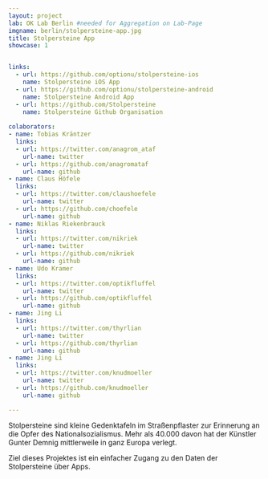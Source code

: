```yaml
---
layout: project
lab: OK Lab Berlin #needed for Aggregation on Lab-Page
imgname: berlin/stolpersteine-app.jpg
title: Stolpersteine App
showcase: 1


links: 
  - url: https://github.com/optionu/stolpersteine-ios
    name: Stolpersteine iOS App
  - url: https://github.com/optionu/stolpersteine-android
    name: Stolpersteine Android App
  - url: https://github.com/Stolpersteine
    name: Stolpersteine Github Organisation
    
colaborators:
- name: Tobias Kräntzer
  links:
  - url: https://twitter.com/anagrom_ataf
    url-name: twitter
  - url: https://github.com/anagromataf
    url-name: github
- name: Claus Höfele
  links:
  - url: https://twitter.com/claushoefele
    url-name: twitter
  - url: https://github.com/choefele
    url-name: github
- name: Niklas Riekenbrauck
  links:
  - url: https://twitter.com/nikriek
    url-name: twitter
  - url: https://github.com/nikriek
    url-name: github
- name: Udo Kramer
  links:
  - url: https://twitter.com/optikfluffel
    url-name: twitter
  - url: https://github.com/optikfluffel
    url-name: github
- name: Jing Li
  links:
  - url: https://twitter.com/thyrlian
    url-name: twitter
  - url: https://github.com/thyrlian
    url-name: github
- name: Jing Li
  links:
  - url: https://twitter.com/knudmoeller
    url-name: twitter
  - url: https://github.com/knudmoeller
    url-name: github

---
```


Stolpersteine sind kleine Gedenktafeln im Straßenpflaster zur Erinnerung an die Opfer des Nationalsozialismus. Mehr als 40.000 davon hat der Künstler Gunter Demnig mittlerweile in ganz Europa verlegt. 

Ziel dieses Projektes ist ein einfacher Zugang zu den Daten der Stolpersteine über Apps.
